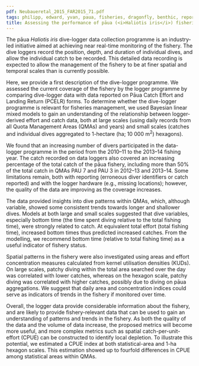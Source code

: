 ```yaml
---
pdf: Neubaueretal_2015_FAR2015_71.pdf
tags: philipp, edward, yvan, paua, fisheries, dragonfly, benthic, report, bayesian
title: Assessing the performance of pāua (<i>Haliotis iris</i>) fisheries using GPS logger data
---
```


The pāua *Haliotis iris* dive-logger data collection programme is an industry-led initiative aimed at achieving
near real-time monitoring of the fishery. The dive loggers record the position, depth, and duration of
individual dives, and allow the individual catch to be recorded. This detailed data recording is expected
to allow the management of the fishery to be at finer spatial and temporal scales than is currently possible.

Here, we provide a first description of the dive-logger programme. We assessed the current coverage of
the fishery by the logger programme by comparing dive-logger data with data reported on Pāua Catch
Effort and Landing Return (PCELR) forms. To determine whether the dive-logger programme is relevant
for fisheries management, we used Bayesian linear mixed models to gain an understanding of the relationship
between logger-derived effort and catch data, both at large scales (using daily records from all
Quota Management Areas (QMAs) and years) and small scales (catches and individual dives aggregated
to 1-hectare (ha; 10 000 m<sup>2</sup>) hexagons).

We found that an increasing number of divers participated in the data-logger programme in the period
from the 2010–11 to the 2013–14 fishing year. The catch recorded on data loggers also covered an
increasing percentage of the total catch of the pāua fishery, including more than 50% of the total catch
in QMAs PAU 7 and PAU 3 in 2012–13 and 2013–14. Some limitations remain, both with reporting
(erroneous diver identifiers or catch reported) and with the logger hardware (e.g., missing locations);
however, the quality of the data are improving as the coverage increases.

The data provided insights into dive patterns within QMAs, which, although variable, showed some
consistent trends towards longer and shallower dives. Models at both large and small scales suggested
that dive variables, especially bottom time (the time spent diving relative to the total fishing time), were
strongly related to catch. At equivalent total effort (total fishing time), increased bottom times thus
predicted increased catches. From the modelling, we recommend bottom time (relative to total fishing
time) as a useful indicator of fishery status.

Spatial patterns in the fishery were also investigated using areas and effort concentration measures calculated
from kernel utilisation densities (KUDs). On large scales, patchy diving within the total area
searched over the day was correlated with lower catches, whereas on the hexagon scale, patchy diving
was correlated with higher catches, possibly due to diving on pāua aggregations. We suggest that daily
area and concentration indices could serve as indicators of trends in the fishery if monitored over time.

Overall, the logger data provide considerable information about the fishery, and are likely to provide
fishery-relevant data that can be used to gain an understanding of patterns and trends in the fishery. As
both the quality of the data and the volume of data increase, the proposed metrics will become more
useful, and more complex metrics such as spatial catch-per-unit-effort (CPUE) can be constructed to
identify local depletion. To illustrate this potential, we estimated a CPUE index at both statistical-area
and 1-ha hexagon scales. This estimation showed up to fourfold differences in CPUE among statistical
areas within QMAs.
